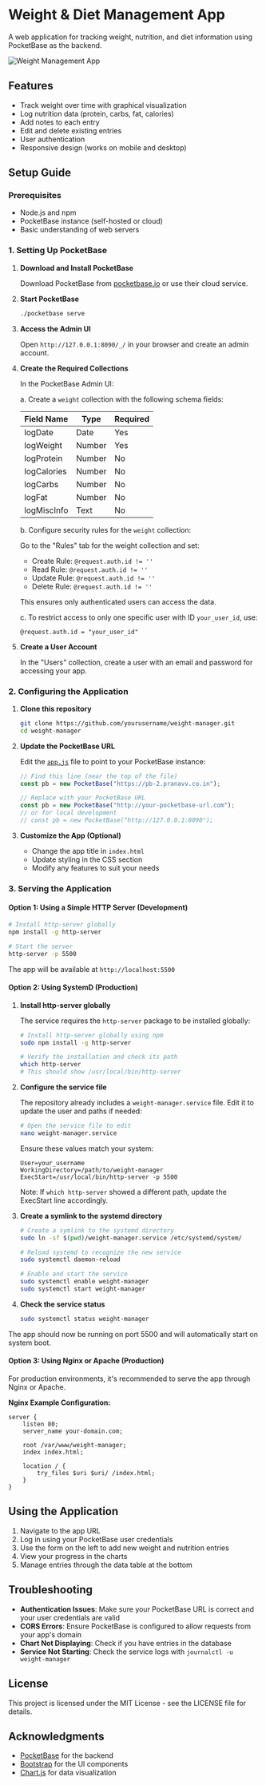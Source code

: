 # Weight & Diet Management App

A web application for tracking weight, nutrition, and diet information using PocketBase as the backend.

![Weight Management App](images/dashboard.png)

## Features

- Track weight over time with graphical visualization
- Log nutrition data (protein, carbs, fat, calories)
- Add notes to each entry
- Edit and delete existing entries
- User authentication
- Responsive design (works on mobile and desktop)

## Setup Guide

### Prerequisites

- Node.js and npm
- PocketBase instance (self-hosted or cloud)
- Basic understanding of web servers

### 1. Setting Up PocketBase

1. **Download and Install PocketBase**

   Download PocketBase from [pocketbase.io](https://pocketbase.io/) or use their cloud service.

2. **Start PocketBase**

   ```bash
   ./pocketbase serve
   ```

3. **Access the Admin UI**

   Open `http://127.0.0.1:8090/_/` in your browser and create an admin account.

4. **Create the Required Collections**

   In the PocketBase Admin UI:

   a. Create a `weight` collection with the following schema fields:
   
   | Field Name   | Type     | Required |
   |--------------|----------|----------|
   | logDate      | Date     | Yes      |
   | logWeight    | Number   | Yes      |
   | logProtein   | Number   | No       |
   | logCalories  | Number   | No       |
   | logCarbs     | Number   | No       |
   | logFat       | Number   | No       |
   | logMiscInfo  | Text     | No       |

   b. Configure security rules for the `weight` collection:
   
   Go to the "Rules" tab for the weight collection and set:
   
   - Create Rule: `@request.auth.id != ''`
   - Read Rule: `@request.auth.id != ''`
   - Update Rule: `@request.auth.id != ''`
   - Delete Rule: `@request.auth.id != ''`
   
   This ensures only authenticated users can access the data.

   c. To restrict access to only one specific user with ID `your_user_id`, use:
   
   ```
   @request.auth.id = "your_user_id"
   ```

5. **Create a User Account**

   In the "Users" collection, create a user with an email and password for accessing your app.

### 2. Configuring the Application

1. **Clone this repository**

   ```bash
   git clone https://github.com/yourusername/weight-manager.git
   cd weight-manager
   ```

2. **Update the PocketBase URL**

   Edit the [`app.js`](js/app.js) file to point to your PocketBase instance:

   ```javascript
   // Find this line (near the top of the file)
   const pb = new PocketBase("https://pb-2.pranavv.co.in");
   
   // Replace with your PocketBase URL
   const pb = new PocketBase("http://your-pocketbase-url.com");
   // or for local development
   // const pb = new PocketBase("http://127.0.0.1:8090");
   ```

3. **Customize the App (Optional)**

   - Change the app title in `index.html`
   - Update styling in the CSS section
   - Modify any features to suit your needs

### 3. Serving the Application

#### Option 1: Using a Simple HTTP Server (Development)

```bash
# Install http-server globally
npm install -g http-server

# Start the server
http-server -p 5500
```

The app will be available at `http://localhost:5500`

#### Option 2: Using SystemD (Production)

1. **Install http-server globally**

   The service requires the `http-server` package to be installed globally:

   ```bash
   # Install http-server globally using npm
   sudo npm install -g http-server
   
   # Verify the installation and check its path
   which http-server
   # This should show /usr/local/bin/http-server
   ```

2. **Configure the service file**

   The repository already includes a `weight-manager.service` file. Edit it to update the user and paths if needed:

   ```bash
   # Open the service file to edit
   nano weight-manager.service
   ```
   
   Ensure these values match your system:
   ```
   User=your_username
   WorkingDirectory=/path/to/weight-manager
   ExecStart=/usr/local/bin/http-server -p 5500
   ```
   
   Note: If `which http-server` showed a different path, update the ExecStart line accordingly.

3. **Create a symlink to the systemd directory**

   ```bash
   # Create a symlink to the systemd directory
   sudo ln -sf $(pwd)/weight-manager.service /etc/systemd/system/
   
   # Reload systemd to recognize the new service
   sudo systemctl daemon-reload
   
   # Enable and start the service
   sudo systemctl enable weight-manager
   sudo systemctl start weight-manager
   ```

3. **Check the service status**

   ```bash
   sudo systemctl status weight-manager
   ```

The app should now be running on port 5500 and will automatically start on system boot.

#### Option 3: Using Nginx or Apache (Production)

For production environments, it's recommended to serve the app through Nginx or Apache.

**Nginx Example Configuration:**

```nginx
server {
    listen 80;
    server_name your-domain.com;

    root /var/www/weight-manager;
    index index.html;

    location / {
        try_files $uri $uri/ /index.html;
    }
}
```

## Using the Application

1. Navigate to the app URL
2. Log in using your PocketBase user credentials
3. Use the form on the left to add new weight and nutrition entries
4. View your progress in the charts
5. Manage entries through the data table at the bottom

## Troubleshooting

- **Authentication Issues**: Make sure your PocketBase URL is correct and your user credentials are valid
- **CORS Errors**: Ensure PocketBase is configured to allow requests from your app's domain
- **Chart Not Displaying**: Check if you have entries in the database
- **Service Not Starting**: Check the service logs with `journalctl -u weight-manager`

## License

This project is licensed under the MIT License - see the LICENSE file for details.

## Acknowledgments

- [PocketBase](https://pocketbase.io/) for the backend
- [Bootstrap](https://getbootstrap.com/) for the UI components
- [Chart.js](https://www.chartjs.org/) for data visualization